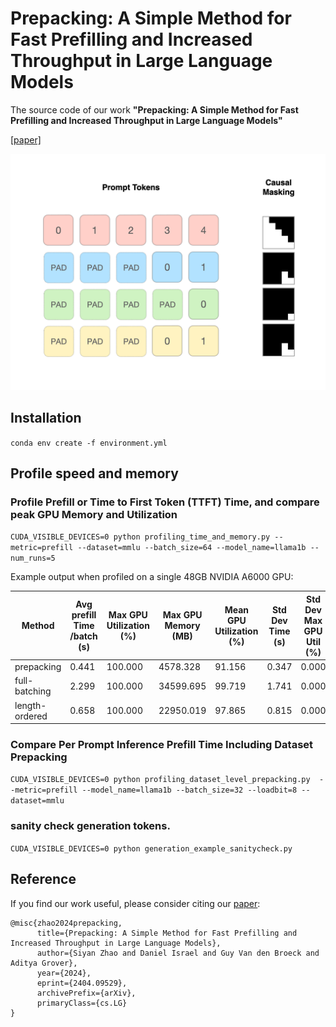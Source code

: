 # Prepacking: A Simple Method for Fast Prefilling and Increased Throughput in Large Language Models

 The source code of our work **"Prepacking: A Simple Method for Fast Prefilling and Increased Throughput in Large Language Models"**
 
 [[paper]](https://arxiv.org/abs/2404.09529)
 
![img|center](prepacking_gif_final.gif)

## Installation
```conda env create -f environment.yml```


## Profile speed and memory


### Profile Prefill or Time to First Token (TTFT) Time, and compare peak GPU Memory and Utilization

```CUDA_VISIBLE_DEVICES=0 python profiling_time_and_memory.py --metric=prefill --dataset=mmlu --batch_size=64 --model_name=llama1b --num_runs=5```

Example output when profiled on a single 48GB NVIDIA A6000 GPU:

| Method         | Avg prefill Time /batch (s) | Max GPU Utilization (%) | Max GPU Memory (MB) | Mean GPU Utilization (%) | Std Dev Time (s) | Std Dev Max GPU Util (%) | Std Dev Mean GPU Util (%) |
|----------------|-----------------------------|-------------------------|---------------------|--------------------------|------------------|--------------------------|---------------------------|
| prepacking     | 0.441                       | 100.000                 | 4578.328            | 91.156                   | 0.347            | 0.000                    | 7.966                     |
| full-batching  | 2.299                       | 100.000                 | 34599.695           | 99.719                   | 1.741            | 0.000                    | 0.223                     |
| length-ordered | 0.658                       | 100.000                 | 22950.019           | 97.865                   | 0.815            | 0.000                    | 3.236                     |

### Compare Per Prompt Inference Prefill Time Including Dataset Prepacking

```CUDA_VISIBLE_DEVICES=0 python profiling_dataset_level_prepacking.py  --metric=prefill --model_name=llama1b --batch_size=32 --loadbit=8 --dataset=mmlu```

### sanity check generation tokens.

```CUDA_VISIBLE_DEVICES=0 python generation_example_sanitycheck.py```

## Reference
If you find our work useful, please consider citing our [paper](https://arxiv.org/abs/2404.09529):

```
@misc{zhao2024prepacking,
      title={Prepacking: A Simple Method for Fast Prefilling and Increased Throughput in Large Language Models}, 
      author={Siyan Zhao and Daniel Israel and Guy Van den Broeck and Aditya Grover},
      year={2024},
      eprint={2404.09529},
      archivePrefix={arXiv},
      primaryClass={cs.LG}
}
```
